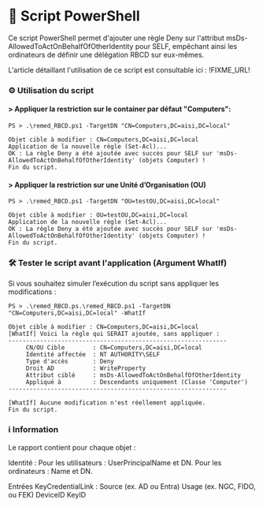 # 📜 Script PowerShell

Ce script PowerShell permet d'ajouter une règle Deny sur l'attribut msDs-AllowedToActOnBehalfOfOtherIdentity pour SELF, empêchant ainsi les ordinateurs de définir une délégation RBCD sur eux-mêmes.

L'article détaillant l'utilisation de ce script est consultable ici : !FIXME_URL!

### ⚙️ Utilisation du script

#### > Appliquer la restriction sur le container par défaut "Computers":
``` 
PS > .\remed_RBCD.ps1 -TargetDN "CN=Computers,DC=aisi,DC=local"

Objet cible à modifier : CN=Computers,DC=aisi,DC=local
Application de la nouvelle règle (Set-Acl)...
OK : La règle Deny a été ajoutée avec succès pour SELF sur 'msDs-AllowedToActOnBehalfOfOtherIdentity' (objets Computer) !
Fin du script.
```

#### > Appliquer la restriction sur une Unité d’Organisation (OU)
```
PS > .\remed_RBCD.ps1 -TargetDN "OU=testOU,DC=aisi,DC=local"

Objet cible à modifier : OU=testOU,DC=aisi,DC=local
Application de la nouvelle règle (Set-Acl)...
OK : La règle Deny a été ajoutée avec succès pour SELF sur 'msDs-AllowedToActOnBehalfOfOtherIdentity' (objets Computer) !
Fin du script.
```

### 🛠 Tester le script avant l'application (Argument WhatIf)

Si vous souhaitez simuler l’exécution du script sans appliquer les modifications :

```
PS > .\remed_RBCD.ps.\remed_RBCD.ps1 -TargetDN "CN=Computers,DC=aisi,DC=local" -WhatIf

Objet cible à modifier : CN=Computers,DC=aisi,DC=local
[WhatIf] Voici la règle qui SERAIT ajoutée, sans appliquer :
--------------------------------------------------------------
     CN/OU Cible        : CN=Computers,DC=aisi,DC=local                          
     Identité affectée  : NT AUTHORITY\SELF
     Type d'accès       : Deny
     Droit AD           : WriteProperty
     Attribut ciblé     : msDs-AllowedToActOnBehalfOfOtherIdentity
     Appliqué à         : Descendants uniquement (Classe 'Computer')
--------------------------------------------------------------

[WhatIf] Aucune modification n'est réellement appliquée.
Fin du script.
```

### ℹ️ Information

Le rapport contient pour chaque objet :

Identité :
Pour les utilisateurs : UserPrincipalName et DN.
Pour les ordinateurs : Name et DN.

Entrées KeyCredentialLink :
Source (ex. AD ou Entra)
Usage (ex. NGC, FIDO, ou FEK)
DeviceID
KeyID
